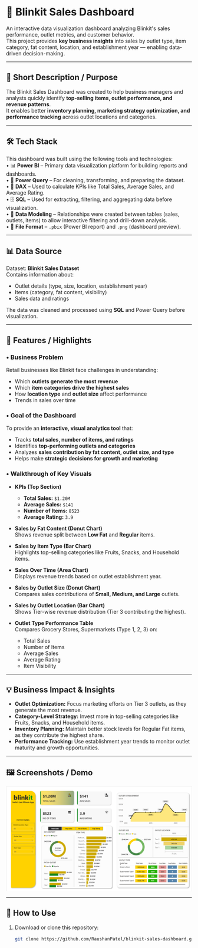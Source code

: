 # 🛒 Blinkit Sales Dashboard  

An interactive data visualization dashboard analyzing Blinkit's sales performance, outlet metrics, and customer behavior.  
This project provides **key business insights** into sales by outlet type, item category, fat content, location, and establishment year — enabling data-driven decision-making.  

---

## 📖 Short Description / Purpose  
The Blinkit Sales Dashboard was created to help business managers and analysts quickly identify **top-selling items, outlet performance, and revenue patterns**.  
It enables better **inventory planning, marketing strategy optimization, and performance tracking** across outlet locations and categories.  

---

## 🛠 Tech Stack  
This dashboard was built using the following tools and technologies:  
• 📊 **Power BI** – Primary data visualization platform for building reports and dashboards.  
• 📂 **Power Query** – For cleaning, transforming, and preparing the dataset.  
• 🧠 **DAX** – Used to calculate KPIs like Total Sales, Average Sales, and Average Rating.  
• 🗄️ **SQL** – Used for extracting, filtering, and aggregating data before visualization.  
• 📝 **Data Modeling** – Relationships were created between tables (sales, outlets, items) to allow interactive filtering and drill-down analysis.  
• 📁 **File Format** – `.pbix` (Power BI report) and `.png` (dashboard preview).  

---

## 📊 Data Source  
Dataset: **Blinkit Sales Dataset**  
Contains information about:  
- Outlet details (type, size, location, establishment year)  
- Items (category, fat content, visibility)  
- Sales data and ratings  

The data was cleaned and processed using **SQL** and Power Query before visualization.  

---

## 🌟 Features / Highlights  

### • Business Problem  
Retail businesses like Blinkit face challenges in understanding:  
- Which **outlets generate the most revenue**  
- Which **item categories drive the highest sales**  
- How **location type** and **outlet size** affect performance  
- Trends in sales over time  

### • Goal of the Dashboard  
To provide an **interactive, visual analytics tool** that:  
- Tracks **total sales, number of items, and ratings**  
- Identifies **top-performing outlets and categories**  
- Analyzes **sales contribution by fat content, outlet size, and type**  
- Helps make **strategic decisions for growth and marketing**  

### • Walkthrough of Key Visuals  
- **KPIs (Top Section)**  
  - **Total Sales:** `$1.20M`  
  - **Average Sales:** `$141`  
  - **Number of Items:** `8523`  
  - **Average Rating:** `3.9`  

- **Sales by Fat Content (Donut Chart)**  
  Shows revenue split between **Low Fat** and **Regular** items.  

- **Sales by Item Type (Bar Chart)**  
  Highlights top-selling categories like Fruits, Snacks, and Household items.  

- **Sales Over Time (Area Chart)**  
  Displays revenue trends based on outlet establishment year.  

- **Sales by Outlet Size (Donut Chart)**  
  Compares sales contributions of **Small, Medium, and Large** outlets.  

- **Sales by Outlet Location (Bar Chart)**  
  Shows Tier-wise revenue distribution (Tier 3 contributing the highest).  

- **Outlet Type Performance Table**  
  Compares Grocery Stores, Supermarkets (Type 1, 2, 3) on:  
  - Total Sales  
  - Number of Items  
  - Average Sales  
  - Average Rating  
  - Item Visibility  

---

## 💡 Business Impact & Insights  
- **Outlet Optimization:** Focus marketing efforts on Tier 3 outlets, as they generate the most revenue.  
- **Category-Level Strategy:** Invest more in top-selling categories like Fruits, Snacks, and Household items.  
- **Inventory Planning:** Maintain better stock levels for Regular Fat items, as they contribute the highest share.  
- **Performance Tracking:** Use establishment year trends to monitor outlet maturity and growth opportunities.  

---

## 🖼 Screenshots / Demo  
![Blinkit Dashboard Preview](https://github.com/RaushanPatel/Blinkit-Sales-Dashboard/blob/main/Blinkit%20Dashboard%20Screenshot.png)

---

## 🚀 How to Use  
1. Download or clone this repository:  
   ```bash
   git clone https://github.com/RaushanPatel/blinkit-sales-dashboard.git
